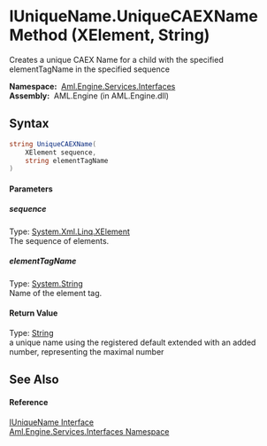 IUniqueName.UniqueCAEXName Method (XElement, String)
====================================================
Creates a unique CAEX Name for a child with the specified elementTagName in the specified sequence

  **Namespace:**  [Aml.Engine.Services.Interfaces][1]  
  **Assembly:**  AML.Engine (in AML.Engine.dll)

Syntax
------

```csharp
string UniqueCAEXName(
	XElement sequence,
	string elementTagName
)
```

#### Parameters

##### *sequence*
Type: [System.Xml.Linq.XElement][2]  
The sequence of elements.

##### *elementTagName*
Type: [System.String][3]  
Name of the element tag.

#### Return Value
Type: [String][3]  
 a unique name using the registered default extended with an added number, representing the maximal number 

See Also
--------

#### Reference
[IUniqueName Interface][4]  
[Aml.Engine.Services.Interfaces Namespace][1]  

[1]: ../README.md
[2]: https://docs.microsoft.com/dotnet/api/system.xml.linq.xelement
[3]: https://docs.microsoft.com/dotnet/api/system.string
[4]: README.md
[5]: https://www.automationml.org
[6]: ../../icons/logoShade.png
